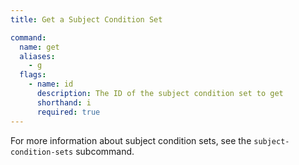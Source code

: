 ```yaml
---
title: Get a Subject Condition Set

command:
  name: get
  aliases:
    - g
  flags:
    - name: id
      description: The ID of the subject condition set to get
      shorthand: i
      required: true
---
```


For more information about subject condition sets, see the `subject-condition-sets` subcommand.

